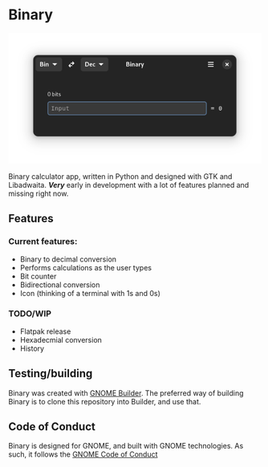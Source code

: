 # Binary

![Image of Binary](img/binary-screenshot.png)

Binary calculator app, written in Python and designed with GTK and Libadwaita. ***Very*** early in development with a lot of features planned and missing right now.

## Features
### Current features:
- Binary to decimal conversion
- Performs calculations as the user types 
- Bit counter
- Bidirectional conversion
- Icon (thinking of a terminal with 1s and 0s)

### TODO/WIP
- Flatpak release
- Hexadecmial conversion
- History
  
## Testing/building
Binary was created with [GNOME Builder](https://apps.gnome.org/en-GB/Builder/). The preferred way of building Binary is to clone this repository into Builder, and use that.

## Code of Conduct
Binary is designed for GNOME, and built with GNOME technologies. As such, it follows the [GNOME Code of Conduct](https://wiki.gnome.org/Foundation/CodeOfConduct)
